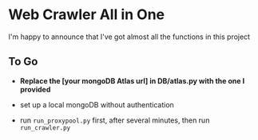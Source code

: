 # Web Crawler All in One

I'm happy to announce that I've got almost all the functions in this project

## To Go
* **Replace the [your mongoDB Atlas url] in DB/atlas.py with the one I provided**

* set up a local mongoDB without authentication

* run `run_proxypool.py` first, after several minutes, then run `run_crawler.py`